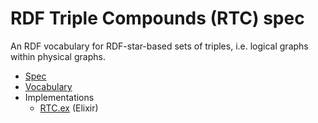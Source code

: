 # RDF Triple Compounds (RTC) spec

An RDF vocabulary for RDF-star-based sets of triples, i.e. logical graphs within physical graphs.

- [Spec](https://w3id.org/rtc)
- [Vocabulary](https://w3id.org/rtc/rtc.ttl)
- Implementations
    - [RTC.ex](https://github.com/rtc-org/rtc-ex) (Elixir)
